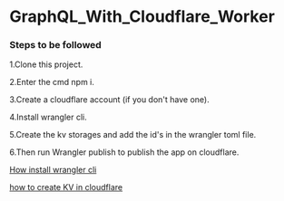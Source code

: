 # GraphQL_With_Cloudflare_Worker

### Steps to be followed

1.Clone this project.

2.Enter the cmd npm i.

3.Create a cloudflare account (if you don't have one).

4.Install wrangler cli.

5.Create the kv storages and add the id's in the wrangler toml file.

6.Then run Wrangler publish to publish the app on cloudflare.


[How install wrangler cli](https://developers.cloudflare.com/workers/)


[how to create KV in cloudflare](https://developers.cloudflare.com/workers/wrangler/workers-kv/)
